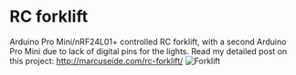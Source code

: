 # RC forklift
Arduino Pro Mini/nRF24L01+ controlled RC forklift, with a second Arduino Pro Mini due to lack of digital pins for the lights.
Read my detailed post on this project: http://marcuseide.com/rc-forklift/
![Forklift](http://marcuseide.com/wp-content/uploads/2017/03/Photo-19-03-2017-22-25-36-e1490304182810-768x1024.jpg)
